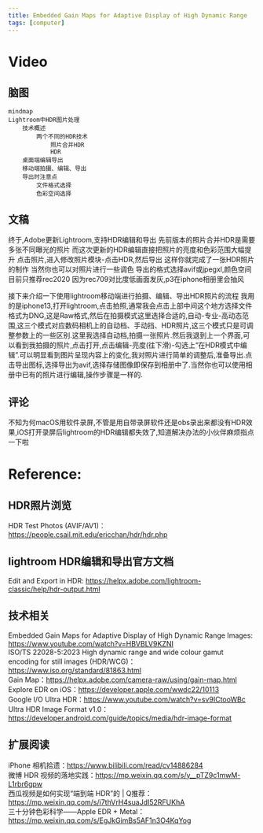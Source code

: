 ```yaml
---
title: Embedded Gain Maps for Adaptive Display of High Dynamic Range
tags: [computer]
---
```


# Video
## 脑图
```mermaid
mindmap
Lightroom中HDR图片处理
    技术概述
        两个不同的HDR技术
            照片合并HDR
            HDR
    桌面端编辑导出
    移动端拍摄、编辑、导出
    导出时注意点
        文件格式选择
        色彩空间选择

```
## 文稿

终于,Adobe更新Lightroom,支持HDR编辑和导出
先前版本的照片合并HDR是需要多张不同曝光的照片
而这次更新的HDR编辑直接把照片的亮度和色彩范围大幅提升
点击照片,进入修改照片模块-点击HDR,然后导出
这样你就完成了一张HDR照片的制作
当然你也可以对照片进行一些调色
导出的格式选择avif或jpegxl,颜色空间目前只推荐rec2020
因为rec709对比度低画面发灰,p3在iphone相册里会抽风


接下来介绍一下使用lightroom移动端进行拍摄、编辑、导出HDR照片的流程
我用的是iphone13,打开lightroom,点击拍照,通常我会点击上部中间这个地方选择文件格式为DNG,这是Raw格式,然后在拍摄模式这里选择合适的,自动-专业-高动态范围,这三个模式对应数码相机上的自动档、手动挡、HDR照片,这三个模式只是可调整参数上的一些区别.这里我选择自动档,拍摄一张照片.然后我退到上一个界面,可以看到我拍摄的照片,点击打开,点击编辑-亮度(往下滑)-勾选上“在HDR模式中编辑”.可以明显看到图片呈现内容上的变化,我对照片进行简单的调整后,准备导出.点击导出图标,选择导出为avif,选择存储图像即保存到相册中了.当然你也可以使用相册中已有的照片进行编辑,操作步骤是一样的.

## 评论
不知为何macOS用软件录屏,不管是用自带录屏软件还是obs录出来都没有HDR效果,iOS打开录屏后lightroom的HDR编辑都失效了,知道解决办法的小伙伴麻烦指点一下啦

# Reference:
## HDR照片浏览 
HDR Test Photos (AVIF/AV1)：https://people.csail.mit.edu/ericchan/hdr/hdr.php  

## lightroom HDR编辑和导出官方文档
Edit and Export in HDR: https://helpx.adobe.com/lightroom-classic/help/hdr-output.html  

## 技术相关
Embedded Gain Maps for Adaptive Display of High Dynamic Range Images: https://www.youtube.com/watch?v=HBVBLV9KZNI  
ISO/TS 22028-5:2023 High dynamic range and wide colour gamut encoding for still images (HDR/WCG)：https://www.iso.org/standard/81863.html  
Gain Map：https://helpx.adobe.com/camera-raw/using/gain-map.html  
Explore EDR on iOS：https://developer.apple.com/wwdc22/10113  
Google I/O Ultra HDR：https://www.youtube.com/watch?v=sv9ICtooWBc  
Ultra HDR Image Format v1.0：https://developer.android.com/guide/topics/media/hdr-image-format  

## 扩展阅读
iPhone 相机拾遗：https://www.bilibili.com/read/cv14886284  
微博 HDR 视频的落地实践：https://mp.weixin.qq.com/s/y__pTZ9c1mwM-L1rbr6gpw  
西瓜视频是如何实现“端到端 HDR”的 | Q推荐：https://mp.weixin.qq.com/s/i7thVrH4suaJdI52RFUKhA  
三十分钟色彩科学——Apple EDR + Metal：https://mp.weixin.qq.com/s/EgJkGimBs5AF1n3O4KqYog  